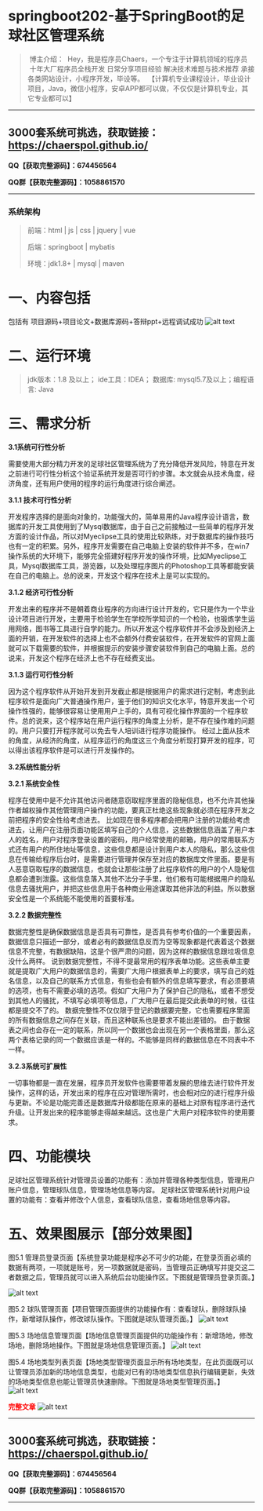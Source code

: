 # springboot202-基于SpringBoot的足球社区管理系统


>  博主介绍：
>  Hey，我是程序员Chaers，一个专注于计算机领域的程序员
>  十年大厂程序员全栈开发‍ 日常分享项目经验 解决技术难题与技术推荐 承接各类网站设计，小程序开发，毕设等。
>  【计算机专业课程设计，毕业设计项目，Java，微信小程序，安卓APP都可以做，不仅仅是计算机专业，其它专业都可以】

<hr>

## 3000套系统可挑选，获取链接：https://chaerspol.github.io/

<p size="5" color="red"><b>QQ【获取完整源码】：674456564</b></p>

<p size="5" color="red"><b>QQ群【获取完整源码】：1058861570</b></p>

<hr>

### 系统架构

> 前端：html | js | css | jquery | vue
>
> 后端：springboot | mybatis
> 
> 环境：jdk1.8+ | mysql | maven

# 一、内容包括
包括有  项目源码+项目论文+数据库源码+答辩ppt+远程调试成功
![alt text](images/image.png)

# 二、运行环境

> jdk版本：1.8 及以上； ide工具：IDEA； 数据库: mysql5.7及以上；编程语言: Java

# 三、需求分析

**3.1系统可行性分析**

需要使用大部分精力开发的足球社区管理系统为了充分降低开发风险，特意在开发之前进行可行性分析这个验证系统开发是否可行的步骤。本文就会从技术角度，经济角度，还有用户使用的程序的运行角度进行综合阐述。

**3.1.1 技术可行性分析**

开发程序选择的是面向对象的，功能强大的，简单易用的Java程序设计语言，数据库的开发工具使用到了Mysql数据库，由于自己之前接触过一些简单的程序开发方面的设计作品，所以对Myeclipse工具的使用比较熟练，对于数据库的操作技巧也有一定的积累。另外，程序开发需要在自己电脑上安装的软件并不多，在win7操作系统的大环境下，能够完全搭建好程序开发的操作环境，比如Myeclipse工具，Mysql数据库工具，游览器，以及处理程序图片的Photoshop工具等都能安装在自己的电脑上。总的说来，开发这个程序在技术上是可以实现的。

**3.1.2 经济可行性分析**

开发出来的程序并不是朝着商业程序的方向进行设计开发的，它只是作为一个毕业设计项目进行开发，主要用于检验学生在学校所学知识的一个检验，也锻炼学生运用网络，图书等工具进行自学的能力。所以开发这个程序软件并不会涉及到经济上面的开销，在开发软件的选择上也不会额外付费安装软件，在开发软件的官网上面就可以下载需要的软件，并根据提示的安装步骤安装软件到自己的电脑上面。总的说来，开发这个程序在经济上也不存在经费支出。

**3.1.3 运行可行性分析**

因为这个程序软件从开始开发到开发截止都是根据用户的需求进行定制，考虑到此程序软件是面向广大普通操作用户，鉴于他们的知识文化水平，特意开发出一个可操作性强的，能够很容易让使用用户上手的，具有可视化操作界面的一个程序软件。总的说来，这个程序站在用户运行程序的角度上分析，是不存在操作难的问题的。用户只要打开程序就可以免去专人培训进行程序功能操作。
经过上面从技术的角度，从经济的角度，从程序运行的角度这三个角度分析现打算开发的程序，可以得出该程序软件是可以进行开发操作的。

**3.2系统性能分析**

**3.2.1 系统安全性**

程序在使用中是不允许其他访问者随意窃取程序里面的隐秘信息，也不允许其他操作者越权操作其他管理用户操作的功能，要真正杜绝这些现象就必须在程序开发之前把程序的安全性给考虑进去。
比如现在很多程序都会把用户注册的功能给考虑进去，让用户在注册页面功能区填写自己的个人信息，这些数据信息涵盖了用户本人的姓名，用户对程序登录设置的密码，用户经常使用的邮箱，用户的常用联系方式还有用户的所住地址等信息，这些信息都是设计到用户本人的隐私，那么这些信息在传输给程序后台时，是需要进行管理并保存至对应的数据库文件里面。要是有人恶意窃取程序的数据信息，也就会让那些注册了此程序软件的用户的个人隐秘信息都会遭到泄露。这些信息落入其他不法分子手里，他们极有可能根据用户的隐私信息去骚扰用户，并把这些信息用于各种商业用途谋取其他非法的利益。所以数据安全性是一个系统能不能使用的首要标准。

**3.2.2 数据完整性**

数据完整性是确保数据信息是否具有可靠性，是否具有参考价值的一个重要因素，数据信息只描述一部分，或者必有的数据信息反而为空等现象都是代表着这个数据信息不完整，有数据缺陷，这是个很严肃的问题，因为这样的数据信息跟垃圾信息没什么两样。
说到数据完整性，不得不提最常用的程序表单功能。这些表单主要就是提取广大用户的数据信息的，需要广大用户根据表单上的要求，填写自己的姓名信息，以及自己的联系方式信息，有些也会有额外的信息填写要求，有必须要填的选项，也有不需要必填的选项。假如广大用户为了保护自己的隐私，或者不想受到其他人的骚扰，不填写必填项等信息，广大用户在最后提交此表单的时候，往往都是提交不了的。
数据完整性不仅仅限于登记的数据要完整，它也需要程序里面的所有数据信息之间存在关联，而且这种联系也是要求不能出差错的。
由于数据表之间也会存在一定的联系，所以同一个数据也会出现在另一个表格里面，那么这两个表格记录的同一个数据应该是一样的。不能够是同样的数据信息在不同表中不一样。

**3.2.3系统可扩展性**

一切事物都是一直在发展，程序员开发软件也需要带着发展的思维去进行软件开发操作，这样的话，开发出来的程序在应对管理所需时，也会相对应的进行程序升级与更新。不论是功能完善还是数据库升级都能在原来的基础上对原有程序进行迭代升级。让开发出来的程序能够走得越来越远。这也是广大用户对程序软件的使用要求。

# 四、功能模块

足球社区管理系统针对管理员设置的功能有：添加并管理各种类型信息，管理用户账户信息，管理球队信息，管理场地信息等内容。
足球社区管理系统针对用户设置的功能有：查看并修改个人信息，查看球队信息，查看场地信息等内容。

# 五、效果图展示【部分效果图】

图5.1 管理员登录页面【系统登录功能是程序必不可少的功能，在登录页面必填的数据有两项，一项就是账号，另一项数据就是密码，当管理员正确填写并提交这二者数据之后，管理员就可以进入系统后台功能操作区。下图就是管理员登录页面。】

![alt text](images/image-2.png)

图5.2  球队管理页面【项目管理页面提供的功能操作有：查看球队，删除球队操作，新增球队操作，修改球队操作。下图就是球队管理页面。】
![alt text](images/image-3.png)

图5.3 场地信息管理页面【场地信息管理页面提供的功能操作有：新增场地，修改场地，删除场地操作。下图就是场地信息管理页面。】
![alt text](images/image-4.png)

图5.4 场地类型列表页面【场地类型管理页面显示所有场地类型，在此页面既可以让管理员添加新的场地信息类型，也能对已有的场地类型信息执行编辑更新，失效的场地类型信息也能让管理员快速删除。下图就是场地类型管理页面。】
![alt text](images/image-5.png)

 <font  color="red"><b>完整文章</b></font>
 ![alt text](images/image-1.png)

 <hr>

## 3000套系统可挑选，获取链接：https://chaerspol.github.io/

<p size="5" color="red"><b>QQ【获取完整源码】：674456564</b></p>

<p size="5" color="red"><b>QQ群【获取完整源码】：1058861570</b></p>

<hr>